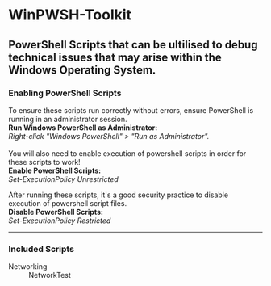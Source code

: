 # WinPWSH-Toolkit
PowerShell Scripts that can be ultilised to debug technical issues that may arise within the Windows Operating System.
<br>
----------------------------------------------------------------------------------------------------------------------
<h3>Enabling PowerShell Scripts</h3>
To ensure these scripts run correctly without errors, ensure PowerShell is running in an administrator session.
<br><b>Run Windows PowerShell as Administrator:</b>
<br><i>Right-click "Windows PowerShell" > "Run as Administrator".</i>
<br>
<br>
You will also need to enable execution of powershell scripts in order for these scripts to work!
<br>
<b>Enable PowerShell Scripts:</b>
<br><i>Set-ExecutionPolicy Unrestricted</i>
<br>

After running these scripts, it's a good security practice to disable execution of powershell script files.
<br>
<b>Disable PowerShell Scripts:</b>
<br><i>Set-ExecutionPolicy Restricted</i>
<br>

----------------------------------------------------------------------------------------------------------------------
<h3>Included Scripts</h3>
<dl>
  <dt>Networking</dt>
  <dd>NetworkTest</dd>
</dl>
